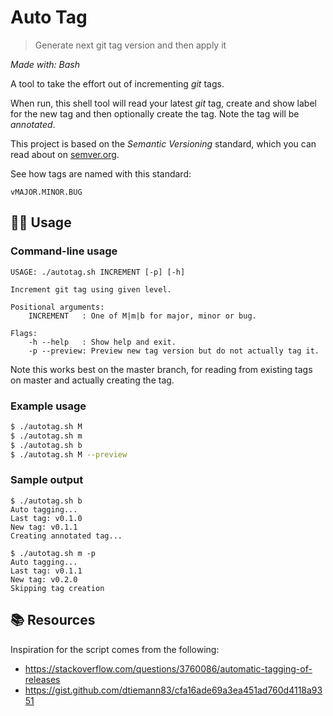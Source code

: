 # Auto Tag
> Generate next git tag version and then apply it

_Made with: Bash_

A tool to take the effort out of incrementing _git_ tags.

When run, this shell tool will read your latest _git_ tag, create and show label for the new tag and then optionally create the tag. Note the tag will be _annotated_.

This project is based on the _Semantic Versioning_ standard, which you can read about on [semver.org](https://semver.org/).

See how tags are named with this standard:

```
vMAJOR.MINOR.BUG
```

## 🏋️‍♂️ Usage

### Command-line usage

```
USAGE: ./autotag.sh INCREMENT [-p] [-h]

Increment git tag using given level.

Positional arguments:
    INCREMENT   : One of M|m|b for major, minor or bug.

Flags:
    -h --help   : Show help and exit.
    -p --preview: Preview new tag version but do not actually tag it.
```

Note this works best on the master branch, for reading from existing tags on master and actually creating the tag.

### Example usage

```bash
$ ./autotag.sh M
$ ./autotag.sh m
$ ./autotag.sh b
$ ./autotag.sh M --preview
```

### Sample output

```
$ ./autotag.sh b
Auto tagging...
Last tag: v0.1.0
New tag: v0.1.1
Creating annotated tag...
```

```
$ ./autotag.sh m -p
Auto tagging...
Last tag: v0.1.1
New tag: v0.2.0
Skipping tag creation
```

## 📚 Resources

Inspiration for the script comes from the following:
- https://stackoverflow.com/questions/3760086/automatic-tagging-of-releases
- https://gist.github.com/dtiemann83/cfa16ade69a3ea451ad760d4118a9351
